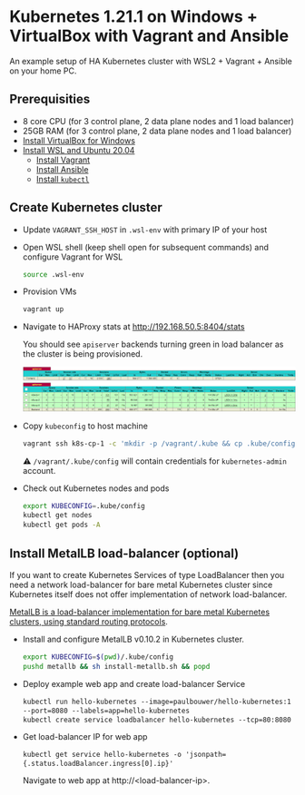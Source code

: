 # Kubernetes 1.21.1 on Windows + VirtualBox with Vagrant and Ansible

An example setup of HA Kubernetes cluster with WSL2 + Vagrant + Ansible on your home PC.

## Prerequisities

- 8 core CPU (for 3 control plane, 2 data plane nodes and 1 load balancer)
- 25GB RAM (for 3 control plane, 2 data plane nodes and 1 load balancer)
- [Install VirtualBox for Windows](https://www.virtualbox.org/wiki/Downloads)
- [Install WSL and Ubuntu 20.04](https://docs.microsoft.com/en-us/windows/wsl/install-win10#manual-installation-steps)
  - [Install Vagrant](https://www.vagrantup.com/docs/other/wsl)
  - [Install Ansible](https://docs.ansible.com/ansible/latest/installation_guide/intro_installation.html#installing-ansible-on-ubuntu)
  - [Install `kubectl`](https://kubernetes.io/docs/tasks/tools/install-kubectl-linux/#install-using-native-package-management)

## Create Kubernetes cluster

- Update `VAGRANT_SSH_HOST` in `.wsl-env` with primary IP of your host
- Open WSL shell (keep shell open for subsequent commands) and configure Vagrant for WSL

  ```sh
  source .wsl-env
  ```

- Provision VMs

  ```sh
  vagrant up
  ```

- Navigate to HAProxy stats at http://192.168.50.5:8404/stats

  You should see `apiserver` backends turning green in load balancer as the cluster is being provisioned.

  ![](haproxy-apiserver-lb.png)

- Copy `kubeconfig` to host machine

  ```sh
  vagrant ssh k8s-cp-1 -c 'mkdir -p /vagrant/.kube && cp .kube/config /vagrant/.kube/config'
  ```

  ⚠️ `/vagrant/.kube/config` will contain credentials for `kubernetes-admin` account.

- Check out Kubernetes nodes and pods

  ```sh
  export KUBECONFIG=.kube/config
  kubectl get nodes
  kubectl get pods -A
  ```

## Install MetalLB load-balancer (optional)

If you want to create Kubernetes Services of type LoadBalancer then you need a network load-balancer for bare metal Kubernetes cluster since Kubernetes itself does not offer implementation of network load-balancer.

[MetalLB is a load-balancer implementation for bare metal Kubernetes clusters, using standard routing protocols](https://metallb.org/).

- Install and configure MetalLB v0.10.2 in Kubernetes cluster.

  ```sh
  export KUBECONFIG=$(pwd)/.kube/config
  pushd metallb && sh install-metallb.sh && popd
  ```

- Deploy example web app and create load-balancer Service

  ```
  kubectl run hello-kubernetes --image=paulbouwer/hello-kubernetes:1 --port=8080 --labels=app=hello-kubernetes
  kubectl create service loadbalancer hello-kubernetes --tcp=80:8080
  ```

- Get load-balancer IP for web app

  ```
  kubectl get service hello-kubernetes -o 'jsonpath={.status.loadBalancer.ingress[0].ip}'
  ```

  Navigate to web app at http://\<load-balancer-ip\>.
